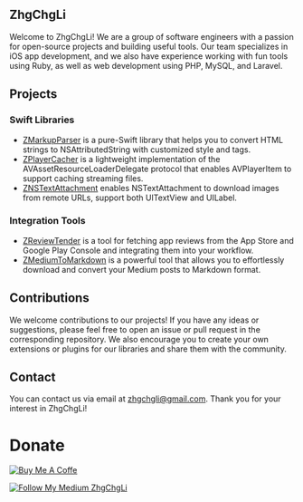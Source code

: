 ## ZhgChgLi
Welcome to ZhgChgLi! We are a group of software engineers with a passion for open-source projects and building useful tools. Our team specializes in iOS app development, and we also have experience working with fun tools using Ruby, as well as web development using PHP, MySQL, and Laravel.

## Projects

### Swift Libraries
- [ZMarkupParser](https://github.com/ZhgChgLi/ZMarkupParser) is a pure-Swift library that helps you to convert HTML strings to NSAttributedString with customized style and tags.
- [ZPlayerCacher](https://github.com/ZhgChgLi/ZPlayerCacher) is a lightweight implementation of the AVAssetResourceLoaderDelegate protocol that enables AVPlayerItem to support caching streaming files.
- [ZNSTextAttachment](https://github.com/ZhgChgLi/ZNSTextAttachment) enables NSTextAttachment to download images from remote URLs, support both UITextView and UILabel.

### Integration Tools
- [ZReviewTender](https://github.com/ZhgChgLi/ZReviewTender) is a tool for fetching app reviews from the App Store and Google Play Console and integrating them into your workflow.
- [ZMediumToMarkdown](https://github.com/ZhgChgLi/ZMediumToMarkdown) is a powerful tool that allows you to effortlessly download and convert your Medium posts to Markdown format.


## Contributions
We welcome contributions to our projects! If you have any ideas or suggestions, please feel free to open an issue or pull request in the corresponding repository.
We also encourage you to create your own extensions or plugins for our libraries and share them with the community.

## Contact
You can contact us via email at zhgchgli@gmail.com. Thank you for your interest in ZhgChgLi!

# Donate
[![Buy Me A Coffe](https://img.buymeacoffee.com/button-api/?text=Buy%20me%20a%20beer!&emoji=%F0%9F%8D%BA&slug=zhgchgli&button_colour=FFDD00&font_colour=000000&font_family=Bree&outline_colour=000000&coffee_colour=ffffff)](https://www.buymeacoffee.com/zhgchgli)

[![Follow My Medium ZhgChgLi](https://github.com/user-attachments/assets/b64fb10f-23ae-481b-ac12-867ee7cde3f9)](https://medium.com/@zhgchgli)
